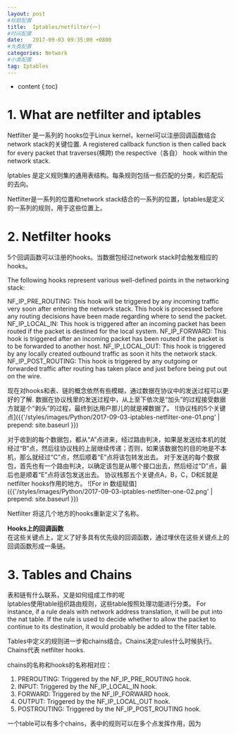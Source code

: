 ```yaml
---
layout: post
#标题配置
title:  Iptables/netfilter(一)
#时间配置
date:   2017-09-03 09:35:00 +0800
#大类配置
categories: Network
#小类配置
tag: Iptables
---
```


* content
{:toc}

# 1. What are netfilter and iptables
Netfilter 是一系列的 hooks位于Linux kernel，kernel可以注册回调函数结合network stack的关键位置.
A registered callback function is then called back for every packet that traverses(横跨) the respective（各自） hook within the network stack.

Iptables 是定义规则集的通用表结构。每条规则包括一些匹配的分类，和匹配后的去向。

Netfilter是一系列的位置和network stack结合的一系列的位置，Iptables是定义的一系列的规则，用于这些位置上。

# 2. Netfilter hooks
5个回调函数可以注册的hooks。当数据包经过network stack时会触发相应的hooks。

The following hooks represent various well-defined points in the networking stack:

NF_IP_PRE_ROUTING: This hook will be triggered by any incoming traffic very soon after entering the network stack. This hook is processed before any routing decisions have been made regarding where to send the packet.
NF_IP_LOCAL_IN: This hook is triggered after an incoming packet has been routed if the packet is destined for the local system.
NF_IP_FORWARD: This hook is triggered after an incoming packet has been routed if the packet is to be forwarded to another host.
NF_IP_LOCAL_OUT: This hook is triggered by any locally created outbound traffic as soon it hits the network stack.
NF_IP_POST_ROUTING: This hook is triggered by any outgoing or forwarded traffic after routing has taken place and just before being put out on the wire.

现在对hooks和表、链的概念依然有些模糊，通过数据在协议中的发送过程可以更好的了解.
数据在协议栈里的发送过程中，从上至下依次是“加头”的过程接受数据方就是个“剥头”的过程，最终到达用户那儿的就是裸数据了。
![协议栈的5个关键点]({{'/styles/images/Python/2017-09-03-iptables-netfilter-one-01.png' | prepend: site.baseurl }})

对于收到的每个数据包，都从“A”点进来，经过路由判决，如果是发送给本机的就经过“B”点，然后往协议栈的上层继续传递；否则，如果该数据包的目的地是不本机，那么就经过“C”点，然后顺着“E”点将该包转发出去。
对于发送的每个数据包，首先也有一个路由判决，以确定该包是从哪个接口出去，然后经过“D”点，最后也是顺着“E”点将该包发送出去。
协议栈那五个关键点A，B，C，D和E就是netfilter hooks作用的地方。
![For in 数组赋值]({{'/styles/images/Python/2017-09-03-iptables-netfilter-one-02.png' | prepend: site.baseurl }})

Netfilter 将这几个地方的hooks重新定义了名称。

**Hooks上的回调函数**<br/>
在这些关键点上，定义了好多具有优先级的回调函数，通过埋伏在这些关键点上的回调函数形成一条链。

# 3. Tables and Chains
表和链有什么联系，又是如何组成工作的呢<br/>
Iptables使用table组织路由规则，这些table按照处理功能进行分类。
For instance, if a rule deals with network address translation, it will be put into the nat table. If the rule is used to decide whether to allow the packet to continue to its destination, it would probably be added to the filter table.

Tables中定义的规则进一步和chains结合。Chains决定rules什么时候执行。Chains代表 netfilter hooks.

chains的名称和hooks的名称相对应：<br/>
1. PREROUTING: Triggered by the NF_IP_PRE_ROUTING hook.
2. INPUT: Triggered by the NF_IP_LOCAL_IN hook.
3. FORWARD: Triggered by the NF_IP_FORWARD hook.
4. OUTPUT: Triggered by the NF_IP_LOCAL_OUT hook.
5. POSTROUTING: Triggered by the NF_IP_POST_ROUTING hook.

一个table可以有多个chains，表中的规则可以在多个点发挥作用，因为
